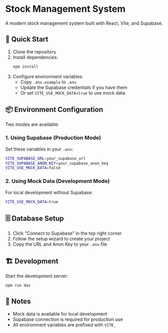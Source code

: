 # Stock Management System

A modern stock management system built with React, Vite, and Supabase.

## 🚀 Quick Start

1. Clone the repository
2. Install dependencies:
   ```bash
   npm install
   ```
3. Configure environment variables:
   - Copy `.env.example` to `.env`
   - Update the Supabase credentials if you have them
   - Or set `VITE_USE_MOCK_DATA=true` to use mock data

## 📦 Environment Configuration

Two modes are available:

### 1. Using Supabase (Production Mode)

Set these variables in your `.env`:
```bash
VITE_SUPABASE_URL=your_supabase_url
VITE_SUPABASE_ANON_KEY=your_supabase_anon_key
VITE_USE_MOCK_DATA=false
```

### 2. Using Mock Data (Development Mode)

For local development without Supabase:
```bash
VITE_USE_MOCK_DATA=true
```

## 🗄️ Database Setup

1. Click "Connect to Supabase" in the top right corner
2. Follow the setup wizard to create your project
3. Copy the URL and Anon Key to your `.env` file

## 🏗️ Development

Start the development server:
```bash
npm run dev
```

## 📝 Notes

- Mock data is available for local development
- Supabase connection is required for production use
- All environment variables are prefixed with `VITE_`
